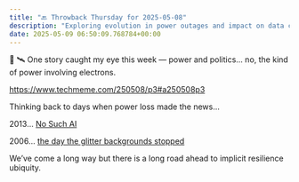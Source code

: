 ```yaml
---
title: "🔙 Throwback Thursday for 2025-05-08"
description: "Exploring evolution in power outages and impact on data center resilience."
date: 2025-05-09 06:50:09.768784+00:00
---
```


<!-- buttondown-editor-mode: fancy --><p>📡 🛰️ One story caught my eye this week — power and politics… no, the kind of power involving electrons.</p><p><a target="_blank" rel="noopener noreferrer nofollow" href="https://www.techmeme.com/250508/p3#a250508p3">https://www.techmeme.com/250508/p3#a250508p3</a></p><p>Thinking back to days when power loss made the news…</p><p>2013… <a target="_blank" rel="noopener noreferrer nofollow" href="https://www.techmeme.com/131007/p40#a131007p40">No Such AI</a></p><p>2006… <a target="_blank" rel="noopener noreferrer nofollow" href="https://www.techmeme.com/060724/p9#a060724p9">the day the glitter backgrounds stopped</a></p><p>We’ve come a long way but there is a long road ahead to implicit resilience ubiquity.</p>